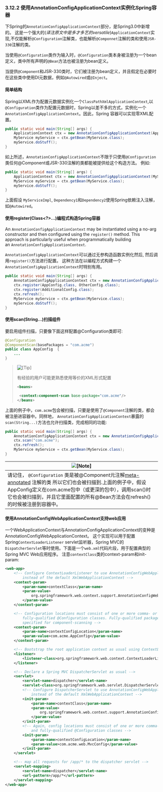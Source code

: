 ### 3.12.2 使用AnnotationConfigApplicationContext实例化Spring容器



下Spring的`AnnotationConfigApplicationContext`部分，是Spring3.0中新增的。 这是一个强大的(*译注原文中是多才多艺的versatile*)`ApplicationContext`实现,不仅能解析`@Configuration`注解类，也能解析`@Componnet`注解的类和使用`JSR-330`注解的类。

当使用`@Configuration`类作为输入时，`@Configuration`类本身被注册为一个bean定义，类中所有声明的`@Bean`方法也被注册为bean定义。

当提供`@Component`和JSR-330类时，它们被注册为bean定义，并且假定在必要时在这些类中使用DI元数据，例如`@Autowired`或`@Inject`。

#### 简单结构

Spring以XML作为配置元数据实例化一个`ClassPathXmlApplicationContext`,以`@Configuration`类作为配置元数据时，Spring以差不多的方式，实例化一个`AnnotationConfigApplicationContext`。因此，Spring 容器可以实现零XML配置。


```java
public static void main(String[] args) {
	ApplicationContext ctx = new AnnotationConfigApplicationContext(AppConfig.class);
	MyService myService = ctx.getBean(MyService.class);
	myService.doStuff();
}
```


如上所述，`AnnotationConfigApplicationContext`不限于只使用`@Configuration`类任何@Component或JSR-330注解的类都能被提供给这个构造方法。 例如:

```java
public static void main(String[] args) {
	ApplicationContext ctx = new AnnotationConfigApplicationContext(MyServiceImpl.class, Dependency1.class, Dependency2.class);
	MyService myService = ctx.getBean(MyService.class);
	myService.doStuff();
}
```


上面假设 `MyServiceImpl`, `Dependency1`和`Dependency2`使用Spring依赖注入注解，如`@Autowired`。

#### 使用register(Class<?>…​)编程式构造Spring容器 

An `AnnotationConfigApplicationContext` may be instantiated using a no-arg constructor and then configured using the `register()` method. This approach is particularly useful when programmatically building an `AnnotationConfigApplicationContext`.

`AnnotationConfigApplicationContext`可以通过无参构造函数实例化然后, 然后调用`register()`方法进行配置。 这种方法在以编程方式构建一个`AnnotationConfigApplicationContext`时特别有用。

```java
public static void main(String[] args) {
	AnnotationConfigApplicationContext ctx = new AnnotationConfigApplicationContext();
	ctx.register(AppConfig.class, OtherConfig.class);
	ctx.register(AdditionalConfig.class);
	ctx.refresh();
	MyService myService = ctx.getBean(MyService.class);
	myService.doStuff();
}
```

#### 使用scan(String…)扫描组件

要启用组件扫描，只要像下面这样配置@Configuration类即可:

```java
@Configuration
@ComponentScan(basePackages = "com.acme")
public class AppConfig  {
   	...
}
```

>  ![[Tip]](http://docs.spring.io/spring/docs/5.0.0.M4/spring-framework-reference/htmlsingle/images/tip.png.pagespeed.ce.w22Wv-tZ37.png) 
>
>  有经验的用户可能更熟悉使用等价的XML形式配置
>
>  ```xml
>  <beans>
>
>  	<context:component-scan base-package="com.acme"/>
>  </beans>
>  ```



上面的例子中，`com.acme`包会被扫描，只要是使用了`@Component`注解的类，都会被注册进容器中。同样地，
`AnnotationConfigApplicationContext`暴露的`scan(String...)`方法也允许扫描类，完成相同的功能:

```java
public static void main(String[] args) {
	AnnotationConfigApplicationContext ctx = new AnnotationConfigApplicationContext();
	ctx.scan("com.acme");
	ctx.refresh();
	MyService myService = ctx.getBean(MyService.class);
}
```

| ![[Note]](http://docs.spring.io/spring/docs/5.0.0.M4/spring-framework-reference/htmlsingle/images/note.png.pagespeed.ce.9zQ_1wVwzR.png) |
| ---------------------------------------- |
|  请记住， `@Configuration` 类是被@Component元注解[meta-annotated](http://docs.spring.io/spring/docs/5.0.0.M4/spring-framework-reference/htmlsingle/#beans-meta-annotations) 注解的类 所以它们也会被扫描到.上面的例子中，假设AppConfig定义在com.acme包中（或更深的包中），调用scan()时它也会被扫描到，并且它里面配置的所有@Bean方法会在refresh()的时候被注册到容器中。 |

#### 使用AnnotationConfigWebApplicationContext支持web应用



一个WebApplicationContext与AnnotationConfigApplicationContext的变种是AnnotationConfigWebApplicationContext。 这个实现可以用于配置Spring`ContextLoaderListener` servlet监听器，Spring MVC的`DispatcherServlet`等时使用。下面是一个`web.xml`代码片段，用于配置典型的Spring MVC Web应用程序。 注意`contextClass`类的context-param和init-param:

```xml
<web-app>
	<!-- Configure ContextLoaderListener to use AnnotationConfigWebApplicationContext
		instead of the default XmlWebApplicationContext -->
	<context-param>
		<param-name>contextClass</param-name>
		<param-value>
			org.springframework.web.context.support.AnnotationConfigWebApplicationContext
		</param-value>
	</context-param>

	<!-- Configuration locations must consist of one or more comma- or space-delimited
		fully-qualified @Configuration classes. Fully-qualified packages may also be
		specified for component-scanning -->
	<context-param>
		<param-name>contextConfigLocation</param-name>
		<param-value>com.acme.AppConfig</param-value>
	</context-param>

	<!-- Bootstrap the root application context as usual using ContextLoaderListener -->
	<listener>
		<listener-class>org.springframework.web.context.ContextLoaderListener</listener-class>
	</listener>

	<!-- Declare a Spring MVC DispatcherServlet as usual -->
	<servlet>
		<servlet-name>dispatcher</servlet-name>
		<servlet-class>org.springframework.web.servlet.DispatcherServlet</servlet-class>
		<!-- Configure DispatcherServlet to use AnnotationConfigWebApplicationContext
			instead of the default XmlWebApplicationContext -->
		<init-param>
			<param-name>contextClass</param-name>
			<param-value>
				org.springframework.web.context.support.AnnotationConfigWebApplicationContext
			</param-value>
		</init-param>
		<!-- Again, config locations must consist of one or more comma- or space-delimited
			and fully-qualified @Configuration classes -->
		<init-param>
			<param-name>contextConfigLocation</param-name>
			<param-value>com.acme.web.MvcConfig</param-value>
		</init-param>
	</servlet>

	<!-- map all requests for /app/* to the dispatcher servlet -->
	<servlet-mapping>
		<servlet-name>dispatcher</servlet-name>
		<url-pattern>/app/*</url-pattern>
	</servlet-mapping>
</web-app>
```